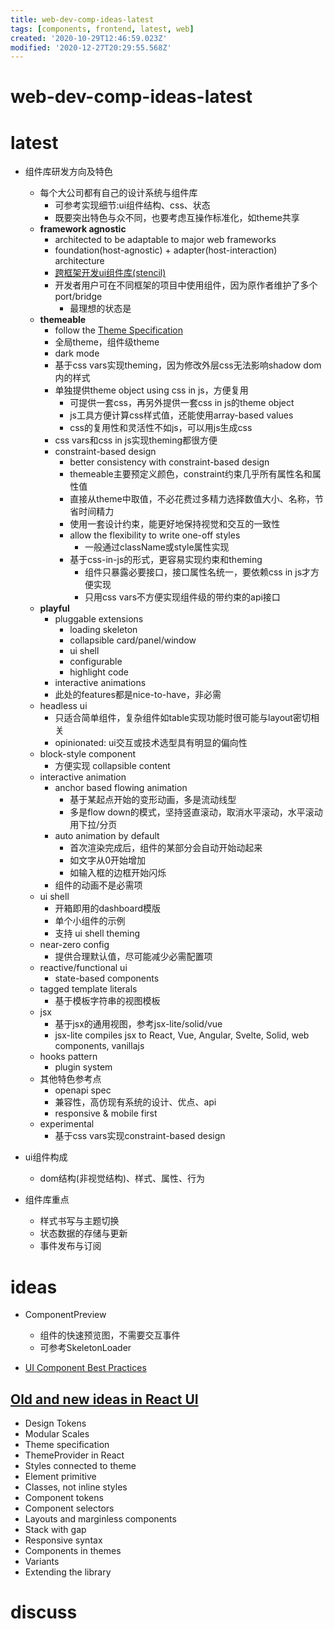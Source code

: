 ```yaml
---
title: web-dev-comp-ideas-latest
tags: [components, frontend, latest, web]
created: '2020-10-29T12:46:59.023Z'
modified: '2020-12-27T20:29:55.568Z'
---
```


# web-dev-comp-ideas-latest

# latest

- 组件库研发方向及特色
  - 每个大公司都有自己的设计系统与组件库
    - 可参考实现细节:ui组件结构、css、状态
    - 既要突出特色与众不同，也要考虑互操作标准化，如theme共享
  - **framework agnostic**
    - architected to be adaptable to major web frameworks
    - foundation(host-agnostic) + adapter(host-interaction) architecture
    - [跨框架开发ui组件库(stencil)](https://zhuanlan.zhihu.com/p/41974042)
    - 开发者用户可在不同框架的项目中使用组件，因为原作者维护了多个port/bridge
      - 最理想的状态是
  - **themeable**
    - follow the [Theme Specification](https://system-ui.com/theme/)
    - 全局theme，组件级theme
    - dark mode
    - 基于css vars实现theming，因为修改外层css无法影响shadow dom内的样式
    - 单独提供theme object using css in js，方便复用
      - 可提供一套css，再另外提供一套css in js的theme object
      - js工具方便计算css样式值，还能使用array-based values
      - css的复用性和灵活性不如js，可以用js生成css
    - css vars和css in js实现theming都很方便
    - constraint-based design
      - better consistency with constraint-based design
      - themeable主要预定义颜色，constraint约束几乎所有属性名和属性值
      - 直接从theme中取值，不必花费过多精力选择数值大小、名称，节省时间精力
      - 使用一套设计约束，能更好地保持视觉和交互的一致性
      - allow the flexibility to write one-off styles
        - 一般通过className或style属性实现
      - 基于css-in-js的形式，更容易实现约束和theming
        - 组件只暴露必要接口，接口属性名统一，要依赖css in js才方便实现
        - 只用css vars不方便实现组件级的带约束的api接口
  - **playful**
    - pluggable extensions
      - loading skeleton
      - collapsible card/panel/window
      - ui shell
      - configurable
      - highlight code
    - interactive animations
    - 此处的features都是nice-to-have，非必需
  - headless ui
    - 只适合简单组件，复杂组件如table实现功能时很可能与layout密切相关
    - opinionated: ui交互或技术选型具有明显的偏向性
  - block-style component
    - 方便实现 collapsible content
  - interactive animation
    - anchor based flowing animation 
      - 基于某起点开始的变形动画，多是流动线型
      - 多是flow down的模式，坚持竖直滚动，取消水平滚动，水平滚动用下拉/分页
    - auto animation by default 
      - 首次渲染完成后，组件的某部分会自动开始动起来
      - 如文字从0开始增加
      - 如输入框的边框开始闪烁
    - 组件的动画不是必需项
  - ui shell
    - 开箱即用的dashboard模版
    - 单个小组件的示例
    - 支持 ui shell theming
  - near-zero config
    - 提供合理默认值，尽可能减少必需配置项
  - reactive/functional ui
    - state-based components
  - tagged template literals
    - 基于模板字符串的视图模板
  - jsx
    - 基于jsx的通用视图，参考jsx-lite/solid/vue
    - jsx-lite compiles jsx to React, Vue, Angular, Svelte, Solid, web components, vanillajs
  - hooks pattern
    - plugin system
  - 其他特色参考点
    - openapi spec
    - 兼容性，高仿现有系统的设计、优点、api
    - responsive & mobile first
  - experimental
    - 基于css vars实现constraint-based design

- ui组件构成
  - dom结构(非视觉结构)、样式、属性、行为

- 组件库重点
  - 样式书写与主题切换
  - 状态数据的存储与更新
  - 事件发布与订阅

# ideas

- ComponentPreview
  - 组件的快速预览图，不需要交互事件
  - 可参考SkeletonLoader

- [UI Component Best Practices](https://github.com/chris-pearce/ui-component-best-practices)

## [Old and new ideas in React UI](https://react-ui.dev/core-concepts/ideas)

- Design Tokens
- Modular Scales
- Theme specification
- ThemeProvider in React
- Styles connected to theme
- Element primitive
- Classes, not inline styles
- Component tokens
- Component selectors
- Layouts and marginless components
- Stack with gap
- Responsive syntax
- Components in themes
- Variants
- Extending the library

# discuss
